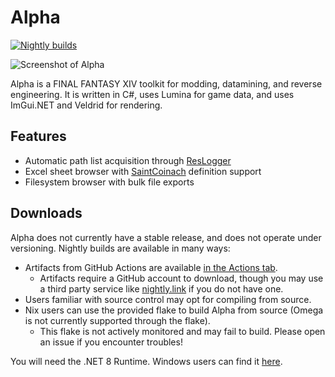 # Alpha

[![Nightly builds](https://github.com/NotNite/Alpha/actions/workflows/nightly.yml/badge.svg)](https://github.com/NotNite/Alpha/actions/workflows/nightly.yml)

![Screenshot of Alpha](https://namazu.photos/i/lujfhpt2.png)

Alpha is a FINAL FANTASY XIV toolkit for modding, datamining, and reverse engineering. It is written in C#, uses Lumina for game data, and uses ImGui.NET and Veldrid for rendering.

## Features

- Automatic path list acquisition through [ResLogger](https://rl2.perchbird.dev/)
- Excel sheet browser with [SaintCoinach](https://github.com/xivapi/SaintCoinach) definition support
- Filesystem browser with bulk file exports

## Downloads

Alpha does not currently have a stable release, and does not operate under versioning. Nightly builds are available in many ways:

- Artifacts from GitHub Actions are available [in the Actions tab](https://github.com/NotNite/Alpha/actions).
  - Artifacts require a GitHub account to download, though you may use a third party service like [nightly.link](https://nightly.link/NotNite/Alpha/workflows/nightly/main) if you do not have one.
- Users familiar with source control may opt for compiling from source.
- Nix users can use the provided flake to build Alpha from source (Omega is not currently supported through the flake).
  - This flake is not actively monitored and may fail to build. Please open an issue if you encounter troubles!

You will need the .NET 8 Runtime. Windows users can find it [here](https://dotnet.microsoft.com/en-us/download/dotnet/thank-you/runtime-desktop-8.0.0-windows-x64-installer).

